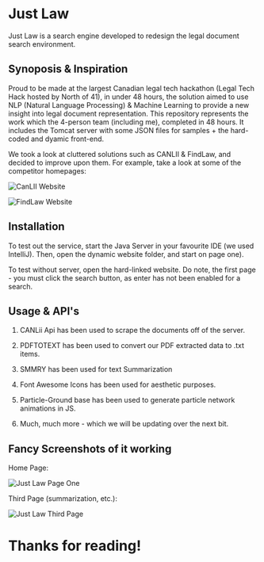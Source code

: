 # Just Law

Just Law is a search engine developed to redesign the legal document search environment.

## Synoposis & Inspiration 

Proud to be made at the largest Canadian legal tech hackathon (Legal Tech Hack hosted by North of 41), in under 48 hours, the solution aimed to use NLP (Natural Language Processing) & Machine Learning to provide a new insight into legal document representation. This repository represents the work which the 4-person team (including me), completed in 48 hours. It includes the Tomcat server with some JSON files for samples + the hard-coded and dyamic front-end.

We took a look at cluttered solutions such as CANLII & FindLaw, and decided to improve upon them. For example, take a look at some of the competitor homepages:

![CanLII Website](http://i.imgur.com/PN3w0bm.gif "CanLII Website")

![FindLaw Website](/LocalGif_NOTPARTOFPROJECT/Law.gif "FindLaw Website")

## Installation

To test out the service, start the Java Server in your favourite IDE (we used IntelliJ). Then, open the dynamic website folder, and start on page one). 

To test without server, open the hard-linked website. Do note, the first page - you must click the search button, as enter has not been enabled for a search. 

## Usage & API's

1. CANLii Api has been used to scrape the documents off of the server. 

2. PDFTOTEXT has been used to convert our PDF extracted data to .txt items. 

3. SMMRY has been used for text Summarization 

4. Font Awesome Icons has been used for aesthetic purposes. 

5. Particle-Ground base has been used to generate particle network animations in JS. 

6. Much, much more - which we will be updating over the next bit.

## Fancy Screenshots of it working 

Home Page: 

![Just Law Page One](http://imgur.com/D7NGOMZ.gif "Just Law Page One")

Third Page (summarization, etc.): 

![Just Law Third Page](http://imgur.com/WZfBJWE.gif "Just Law Third Page")

# Thanks for reading!






